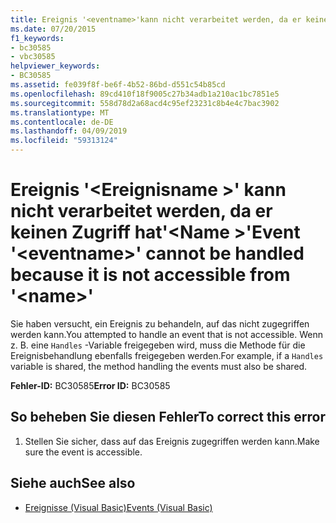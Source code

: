 ```yaml
---
title: Ereignis '<eventname>'kann nicht verarbeitet werden, da er keinen Zugriff hat'<name>'
ms.date: 07/20/2015
f1_keywords:
- bc30585
- vbc30585
helpviewer_keywords:
- BC30585
ms.assetid: fe039f8f-be6f-4b52-86bd-d551c54b85cd
ms.openlocfilehash: 89cd410f18f9005c27b34adb1a210ac1bc7851e5
ms.sourcegitcommit: 558d78d2a68acd4c95ef23231c8b4e4c7bac3902
ms.translationtype: MT
ms.contentlocale: de-DE
ms.lasthandoff: 04/09/2019
ms.locfileid: "59313124"
---
```

# <a name="event-eventname-cannot-be-handled-because-it-is-not-accessible-from-name"></a><span data-ttu-id="cd74f-102">Ereignis '\<Ereignisname >' kann nicht verarbeitet werden, da er keinen Zugriff hat'\<Name >'</span><span class="sxs-lookup"><span data-stu-id="cd74f-102">Event '\<eventname>' cannot be handled because it is not accessible from '\<name>'</span></span>
<span data-ttu-id="cd74f-103">Sie haben versucht, ein Ereignis zu behandeln, auf das nicht zugegriffen werden kann.</span><span class="sxs-lookup"><span data-stu-id="cd74f-103">You attempted to handle an event that is not accessible.</span></span> <span data-ttu-id="cd74f-104">Wenn z. B. eine `Handles` -Variable freigegeben wird, muss die Methode für die Ereignisbehandlung ebenfalls freigegeben werden.</span><span class="sxs-lookup"><span data-stu-id="cd74f-104">For example, if a `Handles` variable is shared, the method handling the events must also be shared.</span></span>  
  
 <span data-ttu-id="cd74f-105">**Fehler-ID:** BC30585</span><span class="sxs-lookup"><span data-stu-id="cd74f-105">**Error ID:** BC30585</span></span>  
  
## <a name="to-correct-this-error"></a><span data-ttu-id="cd74f-106">So beheben Sie diesen Fehler</span><span class="sxs-lookup"><span data-stu-id="cd74f-106">To correct this error</span></span>  
  
1. <span data-ttu-id="cd74f-107">Stellen Sie sicher, dass auf das Ereignis zugegriffen werden kann.</span><span class="sxs-lookup"><span data-stu-id="cd74f-107">Make sure the event is accessible.</span></span>  
  
## <a name="see-also"></a><span data-ttu-id="cd74f-108">Siehe auch</span><span class="sxs-lookup"><span data-stu-id="cd74f-108">See also</span></span>

- [<span data-ttu-id="cd74f-109">Ereignisse (Visual Basic)</span><span class="sxs-lookup"><span data-stu-id="cd74f-109">Events (Visual Basic)</span></span>](~/docs/visual-basic/programming-guide/language-features/events/index.md)
